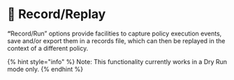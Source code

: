 # 📁 Record/Replay

**“**&#x52;ecord/Run” options provide facilities to capture policy execution events, save and/or export them in a records file, which can then be replayed in the context of a different policy.

{% hint style="info" %}
Note: This functionality currently works in a Dry Run mode only.
{% endhint %}
